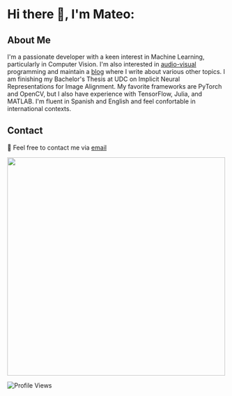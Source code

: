# Hi there 👋, I'm Mateo: 

## About Me
I'm a passionate developer with a keen interest in Machine Learning, particularly in Computer Vision. I'm also interested in [audio-visual](https://www.youtube.com/@mateo_19182/videos) programming and maintain a [blog](https://19182.bearblog.dev/) where I write about various other topics. I am finishing my Bachelor's Thesis at UDC on Implicit Neural Representations for Image Alignment. My favorite frameworks are PyTorch and OpenCV, but I also have experience with TensorFlow, Julia, and MATLAB. I'm fluent in Spanish and English and feel confortable in international contexts.

## Contact

📧 Feel free to contact me via [email](mailto:mateoamadoares@gmail.com)

<img src="http://github-profile-summary-cards.vercel.app/api/cards/profile-details?username=mateo19182&theme=nord_dark" width="500">


![Profile Views](https://komarev.com/ghpvc/?username=mateo19182)
